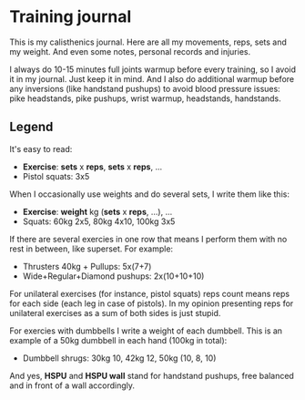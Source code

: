 Training journal
================

This is my calisthenics journal. Here are all my movements, reps, sets and my weight. And even some notes, personal records and injuries.

I always do 10-15 minutes full joints warmup before every training, so I avoid it in my journal. Just keep it in mind. And I also do additional warmup before any inversions (like handstand pushups) to avoid blood pressure issues: pike headstands, pike pushups, wrist warmup, headstands, handstands.

## Legend

It's easy to read:

* __Exercise__: __sets__ x __reps__, __sets__ x __reps__, ...
* Pistol squats: 3x5

When I occasionally use weights and do several sets, I write them like this:

* __Exercise__: __weight__ kg (__sets__ x __reps__, ...), ...
* Squats: 60kg 2x5, 80kg 4x10, 100kg 3x5

If there are several exercies in one row that means I perform them with no rest in between, like superset. For example:

* Thrusters 40kg + Pullups: 5x(7+7)
* Wide+Regular+Diamond pushups: 2x(10+10+10)

For unilateral exercises (for instance, pistol squats) reps count means reps for each side (each leg in case of pistols). In my opinion presenting reps for unilateral exercises as a sum of both sides is just stupid.

For exercies with dumbbells I write a weight of each dumbbell. This is an example of a 50kg dumbbell in each hand (100kg in total):

* Dumbbell shrugs: 30kg 10, 42kg 12, 50kg (10, 8, 10)

And yes, __HSPU__ and __HSPU wall__ stand for handstand pushups, free balanced and in front of a wall accordingly. 
